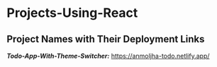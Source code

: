 # Projects-Using-React

## Project Names with Their Deployment Links
***Todo-App-With-Theme-Switcher:*** https://anmoljha-todo.netlify.app/

